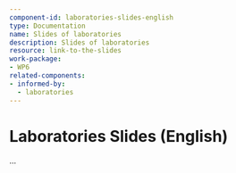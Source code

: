 ```yaml
---
component-id: laboratories-slides-english
type: Documentation
name: Slides of laboratories
description: Slides of laboratories
resource: link-to-the-slides
work-package:
- WP6
related-components:
- informed-by:
  - laboratories
---
```


# Laboratories Slides (English)

...